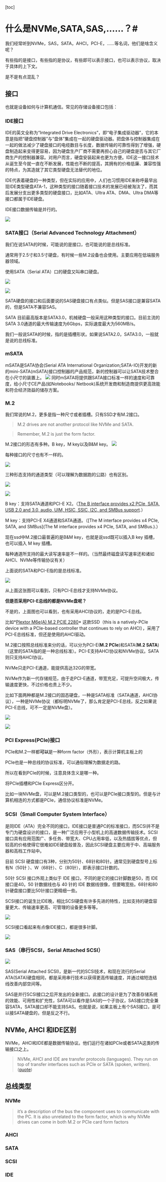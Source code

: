 [toc]
# 什么是NVMe,SATA,SAS,……？#

我们经常听到NVMe，SAS，SATA，AHCI，PCI-E，……等名词，他们是啥含义呢？

有些指的是接口，有些指的是协议，有些即可以表示接口，也可以表示协议，取决于具体的上下文。

是不是有点混乱？

## 接口

也就是设备如何与计算机通信。常见的存储设备接口包括： 
	
### IDE接口

IDE的英文全称为“Integrated Drive Electronics”，即“电子集成驱动器”，它的本意是指把“硬盘控制器”与“盘体”集成在一起的硬盘驱动器。把盘体与控制器集成在一起的做法减少了硬盘接口的电缆数目与长度，数据传输的可靠性得到了增强，硬盘制造起来变得更容易，因为硬盘生产厂商不需要再担心自己的硬盘是否与其它厂商生产的控制器兼容。对用户而言，硬盘安装起来也更为方便。IDE这一接口技术从诞生至今就一直在不断发展，性能也不断的提高，其拥有的价格低廉、兼容性强的特点，为其造就了其它类型硬盘无法替代的地位。
		
IDE代表着硬盘的一种类型，但在实际的应用中，人们也习惯用IDE来称呼最早出现IDE类型硬盘ATA-1，这种类型的接口随着接口技术的发展已经被淘汰了，而其后发展分支出更多类型的硬盘接口，比如ATA、Ultra ATA、DMA、Ultra DMA等接口都属于IDE硬盘。
		
IDE接口数据传输是并行的。
		
![](https://raw.githubusercontent.com/ernest-dzf/docs/master/pic/ide_disk.jpg)
	
### SATA接口（Serial Advanced Technology Attachment）

我们在说SATA的时候，可能说的是接口，也可能说的是总线标准。
	
通常用于2.5寸和3.5寸硬盘，有时候一些M.2设备也会使用。主要应用在低端服务器领域。
	
使用SATA（Serial ATA）口的硬盘又叫串口硬盘。
	
![](https://raw.githubusercontent.com/ernest-dzf/docs/master/pic/sata_1.png)
	
![](https://raw.githubusercontent.com/ernest-dzf/docs/master/pic/sata_2.jpg)
	
SATA硬盘的接口和后面要说的SAS硬盘接口有点类似。但是SAS接口是兼容SATA的，但是SATA不兼容SAS。

SATA 目前最高版本是SATA3.0，机械硬盘一般采用这种类型的接口。目前主流的SATA 3.0通道的最大传输速度为6Gbps，实际速度最大为560MB/s。

我们一般说SATA的时候，指的是插槽形状。如果说SATA2.0，SATA3.0，一般就是说的总线标准。

### mSATA

mSATA是SATA协会(Serial ATA International Organization;SATA-IO)开发的新的mini-SATA(mSATA)接口控制器的产品规范，新的控制器可以让SATA技术整合在小尺寸的装置上。
![](https://raw.githubusercontent.com/ernest-dzf/docs/master/pic/mSATA.png)
同时mSATA将提供跟SATA接口标准一样的速度和可靠度，给小尺寸CE产品(如Notebooks/ Netbook)系统开发商和制造商提供更高效能和符合经济效益的储存方案。

### M.2

我们常说的M.2，更多是指一种尺寸或者插槽。只有SSD才有M.2接口。

>M.2 drives are not another protocol like NVMe and SATA.

>Remember, M.2 is just the form factor.


M.2接口的形态有多种。B key，M key以及B&M key。
![](https://raw.githubusercontent.com/ernest-dzf/docs/master/pic/mbkey.png)

每种接口的尺寸也有不一样的。

![](https://raw.githubusercontent.com/ernest-dzf/docs/master/pic/m2_length.png)

三种形态支持的通道类型（可以理解为数据跑的公路）也有区别。

![](https://raw.githubusercontent.com/ernest-dzf/docs/master/pic/m2channel.png)

![](https://raw.githubusercontent.com/ernest-dzf/docs/master/pic/m2channel_2.png)

B key：支持SATA通道和PCI-E X2。（[The B interface provides x2 PCIe, SATA, USB 2.0 and 3.0, audio, UIM, HSIC, SSIC, I2C, and SMBus support](https://www.electronicdesign.com/blog/what-s-difference-between-m2-modules).）

M key：支持PCI-E X4通道和SATA通道。（[The M interface provides x4 PCIe, SATA, and SMBus](The M interface provides x4 PCIe, SATA, and SMBus.).）


现在ssd中M.2接口最普遍的是B&M key，也就是说ssd既可以插入B key 插槽，也可以插入 M key 插槽。

每种通道所支持的最大读写速率是不一样的。（当然最终磁盘读写速率还和诸如AHCI、NVMe等传输协议有关）

上面说的SATA和PCI-E指的是总线标准。


![](https://raw.githubusercontent.com/ernest-dzf/docs/master/pic/SATA_Express_interface.png)


从上面这张图可以看到，只有PCI-E总线才支持NVMe协议。


**但是否采用PCI-E总线的都是NVMe盘呢？**

不是的，上面图也可以看到，也有采用AHCI协议的，走的是PCI-E总线。

比如*[Plextor M6e(A) M.2 PCIE 2280](https://www.goplextor.com/Product/Detail/M6e(A)_M.2_2280#/Spec)* 这款SSD（this is a natively-PCIe device with a PCIe-based controller that continues to rely on AHCI），采用了PCI-E总线标准，但还是使用的AHCI驱动。

M.2接口按照总线标准来分的话，可以分为PCI-E(**M.2 PCIe**)和SATA(**M.2 SATA**)（这里的SATA指的是一种总线标准）。PCI-E支持AHCI协议和NVMe协议。SATA则只支持AHCI协议。


NVMe只走PCI-E通道，能提供高达32G的带宽。

NVMe作为新一代存储规范，由于走PCI-E通道，带宽充足，可提升空间极大，传输速度更快，不过价格也贵上不少。

比如下面两种都是M.2接口的固态硬盘，一种是SATA标准（SATA通道，AHCI协议），一种是NVMe协议（都标明NVMe了，那么肯定是PCI-E总线，反之如果说PCI-E总线，可不一定是NVMe盘）。

![](https://raw.githubusercontent.com/ernest-dzf/docs/master/pic/m2_1.jpg)

![](https://raw.githubusercontent.com/ernest-dzf/docs/master/pic/nvme_m2.jpg)

		
### PCI Express(PCIe)接口

PCIe和M.2一样都**可以**是一种form factor（外形），表示计算机主板上的

PCIe也是一种总线的协议标准，可以通俗理解为数据走的路。

所以在看到PCIe的时候，注意具体含义是哪一种。

将PCIe插槽和PCIe Express区分开。





比如一块NVMe盘，可以是M.2接口类型的，也可以是PCIe接口类型的。但是与计算机相连的方式都是PCIe，通信协议标准是NVMe。

		
### SCSI（Small Computer System Interface）

是同IDE（ATA）完全不同的接口，IDE接口是普通PC的标准接口，而SCSI并不是专门为硬盘设计的接口，是一种广泛应用于小型机上的高速数据传输技术。SCSI接口具有应用范围广、多任务、带宽大、CPU占用率低，以及热插拔等优点，但较高的价格使得它很难如IDE硬盘般普及，因此SCSI硬盘主要应用于中、高端服务器和高档工作站中。
	
目前 SCSI 硬盘接口有3种，分别为50针、68针和80针。通常见到硬盘型号上标有N（50针	）、W（68针）、C（80针），即表示接口针数的。
	
50针 SCSI 接口外观上类似于 IDE 接口，不同的是它的接口针脚数是50，而 IDE 接口是40。50 针数据线也与 40 针的 IDE 数据线很像，但要略宽些。68针和80针硬盘接口要比50针接口更精细一些。
	
SCSI接口的诞生比IDE晚，相比SCSI硬盘有许多先进的特性，比如支持的硬盘容量更大、传输速率更高、可管理的设备更多等等。 
	
![](https://raw.githubusercontent.com/ernest-dzf/docs/master/pic/scsi_1.jpg)
	
SCSI接口看起来有点像IDE接口，都是很多针脚。
	
![](https://raw.githubusercontent.com/ernest-dzf/docs/master/pic/scsi_ide.gif)
		
### SAS（串行SCSI，Serial Attached SCSI）
	
![](https://raw.githubusercontent.com/ernest-dzf/docs/master/pic/sas_1.jpg)
	
SAS(Serial Attached SCSI)，是新一代的SCSI技术，和现在流行的Serial ATA(SATA)硬盘相同，都是采用串行技术以获得更高传输速度，并通过缩短连结线改善内部空间等。
	
SAS是并行SCSI接口之后开发出的全新接口。此接口的设计是为了改善存储系统的效能、可用性和扩充性，SATA可以看作是SAS的一个子协议，SAS接口完全兼容SATA，SATA接口却不能支持SAS。也就是说，如果主板上有个SAS接口，是可以接SATA硬盘的，但是反之不行。
		

## NVMe, AHCI 和IDE区别

NVMe，AHCI和IDE都是数据传输协议。他们运行在诸如PCIe或者SATA这类的传输接口之上。

>NVMe, AHCI and IDE are transfer protocols (languages). They run on top of transfer interfaces such as PCIe or SATA (spoken, written).([quote](https://www.userbenchmark.com/Faq/What-s-the-difference-between-SATA-PCIe-and-NVMe/105))


## 总线类型 ##

### NVMe

>it’s a description of the bus the component uses to communicate with the PC. It is also unrelated to the form factor, which is why NVMe drives can come in both M.2 or PCIe card form factors

### AHCI

### SATA
### SCSI

### IDE